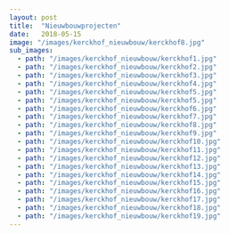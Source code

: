 ```yaml
---
layout: post
title:  "Nieuwbouwprojecten"
date:   2018-05-15
image: "/images/kerckhof_nieuwbouw/kerckhof8.jpg"
sub_images:
  - path: "/images/kerckhof_nieuwbouw/kerckhof1.jpg"
  - path: "/images/kerckhof_nieuwbouw/kerckhof2.jpg"
  - path: "/images/kerckhof_nieuwbouw/kerckhof3.jpg"
  - path: "/images/kerckhof_nieuwbouw/kerckhof4.jpg"
  - path: "/images/kerckhof_nieuwbouw/kerckhof5.jpg"
  - path: "/images/kerckhof_nieuwbouw/kerckhof5.jpg"
  - path: "/images/kerckhof_nieuwbouw/kerckhof6.jpg"
  - path: "/images/kerckhof_nieuwbouw/kerckhof7.jpg"
  - path: "/images/kerckhof_nieuwbouw/kerckhof8.jpg"
  - path: "/images/kerckhof_nieuwbouw/kerckhof9.jpg"
  - path: "/images/kerckhof_nieuwbouw/kerckhof10.jpg"
  - path: "/images/kerckhof_nieuwbouw/kerckhof11.jpg"
  - path: "/images/kerckhof_nieuwbouw/kerckhof12.jpg"
  - path: "/images/kerckhof_nieuwbouw/kerckhof13.jpg"
  - path: "/images/kerckhof_nieuwbouw/kerckhof14.jpg"
  - path: "/images/kerckhof_nieuwbouw/kerckhof15.jpg"
  - path: "/images/kerckhof_nieuwbouw/kerckhof16.jpg"
  - path: "/images/kerckhof_nieuwbouw/kerckhof17.jpg"        
  - path: "/images/kerckhof_nieuwbouw/kerckhof18.jpg"
  - path: "/images/kerckhof_nieuwbouw/kerckhof19.jpg"    
---
```

